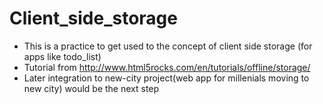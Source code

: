 # Client_side_storage
* This is a practice to get used to the concept of client side storage (for apps like todo_list)
* Tutorial from http://www.html5rocks.com/en/tutorials/offline/storage/
* Later integration to new-city project(web app for millenials moving to new city) would be the next step

